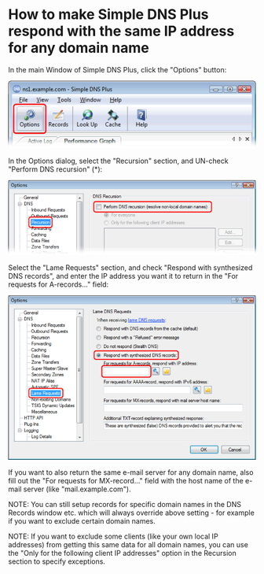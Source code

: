 ﻿---
category: 7
frontpage: false
comments: true
created-utc: 2019-01-01
modified-utc: 2019-01-01
---
# How to make Simple DNS Plus respond with the same IP address for any domain name

In the main Window of Simple DNS Plus, click the "Options" button:

![](img/67/1.png)

In the Options dialog, select the "Recursion" section, and UN-check "Perform DNS recursion" (*):

![](img/67/2.png)

Select the "Lame Requests" section, and check "Respond with synthesized DNS records", and enter the IP address you want it to return in the "For requests for A-records..." field:

![](img/67/3.png)

If you want to also return the same e-mail server for any domain name, also fill out the "For requests for MX-record..." field with the host name of the e-mail server (like "mail.example.com").

NOTE: You can still setup records for specific domain names in the DNS Records window etc. which will always override above setting - for example if you want to exclude certain domain names.

NOTE: If you want to exclude some clients (like your own local IP addresses) from getting this same data for all domain names, you can use the "Only for the following client IP addresses" option in the Recursion section to specify exceptions.

